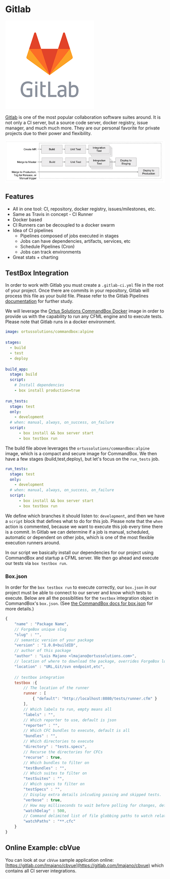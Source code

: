 # Gitlab

![](../.gitbook/assets/gitlab.png)

[Gitlab](https://www.gitlab.com) is one of the most popular collaboration software suites around. It is not only a CI server, but a source code server, docker registry, issue manager, and much much more. They are our personal favorite for private projects due to their power and flexibility.

![](../.gitbook/assets/gitlab-ci.png)

## Features

* All in one tool: CI, repository, docker registry, issues/milestones, etc.
* Same as Travis in concept - CI Runner
* Docker based
* CI Runners can be decoupled to a docker swarm
* Idea of CI pipelines
  * Pipelines composed of jobs executed in stages
  * Jobs can have dependencies, artifacts, services, etc
  * Schedule Pipelines (Cron)
  * Jobs can track environments
* Great stats + charting

## TestBox Integration

In order to work with Gitlab you must create a `.gitlab-ci.yml` file in the root of your project. Once there are commits in your repository, Gitlab will process this file as your build file. Please refer to the Gitlab Pipelines [documentation](https://docs.gitlab.com/ee/ci/pipelines.html) for further study.

We will leverage the [Ortus Solutions CommandBox Docker](https://hub.docker.com/r/ortussolutions/commandbox/) image in order to provide us with the capability to run any CFML engine and to execute tests. Please note that Gitlab runs in a docker environment.

```yaml
image: ortussolutions/commandbox:alpine

stages:
  - build
  - test
  - deploy

build_app:
  stage: build
  script:
    # Install dependencies
    - box install production=true

run_tests:
  stage: test
  only:
    - development
  # when: manual, always, on_success, on_failure
  script:
      - box install && box server start
      - box testbox run
```

The build file above leverages the `ortussolutions/commandbox:alpine` image, which is a compact and secure image for CommandBox. We then have a few stages (build,test,deploy), but let's focus on the `run_tests` job.

```yaml
run_tests:
  stage: test
  only:
    - development
  # when: manual, always, on_success, on_failure
  script:
      - box install && box server start
      - box testbox run
```

We define which branches it should listen to: `development`, and then we have a `script` block that defines what to do for this job. Please note that the `when` action is commented, because we want to execute this job every time there is a commit. In Gitlab we can determine if a job is manual, scheduled, automatic or dependent on other jobs, which is one of the most flexible execution runners around.

In our script we basically install our dependencies for our project using CommandBox and startup a CFML server. We then go ahead and execute our tests via `box testbox run`.

### Box.json

In order for the `box testbox run` to execute correctly, our `box.json` in our project must be able to connect to our server and know which tests to execute. Below are all the possiblities for the `testbox` integration object in CommandBox's `box.json`. (See [the CommandBox docs for box.json](https://commandbox.ortusbooks.com/package-management/box.json/testbox#testbox.runner) for more details.)

```javascript
{
    "name" : "Package Name",
    // ForgeBox unique slug
    "slug" : "",
    // semantic version of your package
    "version" : "1.0.0+buildID",
    // author of this package
    "author" : "Luis Majano <lmajano@ortussolutions.com>",
    // location of where to download the package, overrides ForgeBox location
    "location" : "URL,Git/svn endpoint,etc",

    // testbox integration
    testbox :{
        // The location of the runner
        runner : [
            { "default": "http://localhost:8080/tests/runner.cfm" }
        ],
        // Which labels to run, empty means all
        "labels" : "",
        // Which reporter to use, default is json
        "reporter" : "",
        // Which CFC bundles to execute, default is all
        "bundles" : "",
        // Which directories to execute
        "directory" : "tests.specs",
        // Recurse the directories for CFCs
        "recurse" : true,
        // Which bundles to filter on
        "testBundles" : "",
        // Which suites to filter on
        "testSuites" : "",
        // Which specs to filter on
        "testSpecs" : "",
        // Display extra details inlcuding passing and skipped tests.
        "verbose" : true,
        // How may milliseconds to wait before polling for changes, defaults to 500 ms
        "watchDelay" : 500,
        // Command delimited list of file globbing paths to watch relative to the working directory
        "watchPaths" : "**.cfc"
    }
}
```

## Online Example: cbVue

You can look at our `cbVue` sample application online: [https://gitlab.com/lmajano/cbvue](https://gitlab.com/lmajano/cbvue) which contains all CI server integrations.

